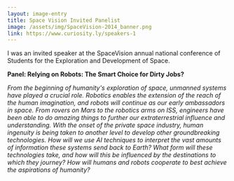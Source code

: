 ```yaml
---
layout: image-entry
title: Space Vision Invited Panelist
image: /assets/img/SpaceVision-2014_banner.png
link: https://www.curiosity.ly/speakers-1
---
```

I was an invited speaker at the SpaceVision annual national conference of Students for the Exploration and Development of Space.  

**Panel: Relying on Robots: The Smart Choice for Dirty Jobs?**  

_From the beginning of humanity's exploration of space, unmanned systems have played a crucial role. Robotics enables the extension of the reach of the human imagination, and robots will continue as our early ambassadors in space. From rovers on Mars to the robotics arms on ISS, engineers have been able to do amazing things to further our extraterrestrial influence and understanding. With the onset of the private space industry, human ingenuity is being taken to another level to develop other groundbreaking technologies. How will we use AI techniques to interpret the vast amounts of information these systems send back to Earth? What form will these technologies take, and how will this be influenced by the destinations to which they journey? How will humans and robots cooperate to best achieve the aspirations of humanity?_
